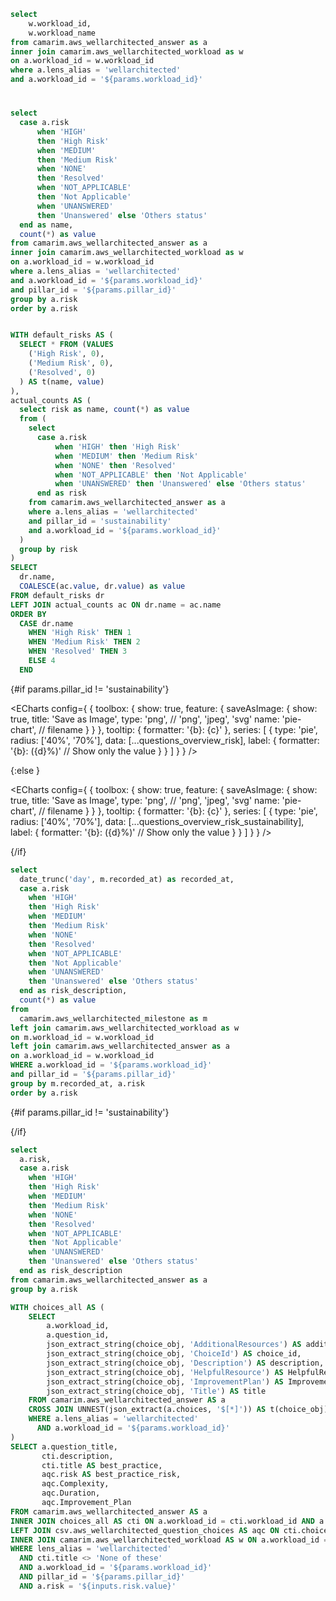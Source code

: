```sql workload
select 
    w.workload_id,
    w.workload_name
from camarim.aws_wellarchitected_answer as a
inner join camarim.aws_wellarchitected_workload as w
on a.workload_id = w.workload_id
where a.lens_alias = 'wellarchitected'
and a.workload_id = '${params.workload_id}'

```
# <Value data={workload} column=workload_name />

```sql questions_overview_risk
select 
  case a.risk
      when 'HIGH'
      then 'High Risk'
      when 'MEDIUM'
      then 'Medium Risk'
      when 'NONE'
      then 'Resolved'
      when 'NOT_APPLICABLE'
      then 'Not Applicable'
      when 'UNANSWERED'
      then 'Unanswered' else 'Others status'
  end as name, 
  count(*) as value
from camarim.aws_wellarchitected_answer as a
inner join camarim.aws_wellarchitected_workload as w
on a.workload_id = w.workload_id
where a.lens_alias = 'wellarchitected'
and a.workload_id = '${params.workload_id}'
and pillar_id = '${params.pillar_id}'
group by a.risk
order by a.risk

```

```sql questions_overview_risk_sustainability

WITH default_risks AS (
  SELECT * FROM (VALUES 
    ('High Risk', 0),
    ('Medium Risk', 0),
    ('Resolved', 0)
  ) AS t(name, value)
),
actual_counts AS (
  select risk as name, count(*) as value 
  from (
    select 
      case a.risk
          when 'HIGH' then 'High Risk'
          when 'MEDIUM' then 'Medium Risk'
          when 'NONE' then 'Resolved'
          when 'NOT_APPLICABLE' then 'Not Applicable'
          when 'UNANSWERED' then 'Unanswered' else 'Others status'
      end as risk
    from camarim.aws_wellarchitected_answer as a
    where a.lens_alias = 'wellarchitected'
    and pillar_id = 'sustainability'
    and a.workload_id = '${params.workload_id}'
  )
  group by risk
)
SELECT 
  dr.name,
  COALESCE(ac.value, dr.value) as value
FROM default_risks dr
LEFT JOIN actual_counts ac ON dr.name = ac.name
ORDER BY 
  CASE dr.name
    WHEN 'High Risk' THEN 1
    WHEN 'Medium Risk' THEN 2
    WHEN 'Resolved' THEN 3
    ELSE 4
  END

```

{#if params.pillar_id != 'sustainability'}

<ECharts config={
    {
      toolbox: {
        show: true,
        feature: {
          saveAsImage: {
            show: true,
            title: 'Save as Image',
            type: 'png',  // 'png', 'jpeg', 'svg'
            name: 'pie-chart',  // filename
          }
        }
      },
      tooltip: {
          formatter: '{b}: {c}'
      },
      series: [
        {
          type: 'pie',
          radius: ['40%', '70%'],
          data: [...questions_overview_risk],
          label: {
            formatter: '{b}: ({d}%)'  // Show only the value
          }
        }
      ]
      }
    }
/>


{:else }

<ECharts config={
    {
      toolbox: {
        show: true,
        feature: {
          saveAsImage: {
            show: true,
            title: 'Save as Image',
            type: 'png',  // 'png', 'jpeg', 'svg'
            name: 'pie-chart',  // filename
          }
        }
      },
      tooltip: {
          formatter: '{b}: {c}'
      },
      series: [
        {
          type: 'pie',
          radius: ['40%', '70%'],
          data: [...questions_overview_risk_sustainability],
          label: {
            formatter: '{b}: ({d}%)'  // Show only the value
          }
        }
      ]
      }
    }
/>

{/if}

```sql questions_overview_remediation
select
  date_trunc('day', m.recorded_at) as recorded_at,
  case a.risk
    when 'HIGH'
    then 'High Risk'
    when 'MEDIUM'
    then 'Medium Risk'
    when 'NONE'
    then 'Resolved'
    when 'NOT_APPLICABLE'
    then 'Not Applicable'
    when 'UNANSWERED'
    then 'Unanswered' else 'Others status'
  end as risk_description,
  count(*) as value
from
  camarim.aws_wellarchitected_milestone as m
left join camarim.aws_wellarchitected_workload as w
on m.workload_id = w.workload_id
left join camarim.aws_wellarchitected_answer as a
on a.workload_id = w.workload_id
WHERE a.workload_id = '${params.workload_id}'
and pillar_id = '${params.pillar_id}'
group by m.recorded_at, a.risk
order by a.risk
```
{#if params.pillar_id != 'sustainability'}

<BarChart 
    title="Remediations Over Time"
    data={questions_overview_remediation}
    x=recorded_at
    y=value
    series=risk_description
/>
{/if}

```sql risk_description
select
  a.risk,
  case a.risk
    when 'HIGH'
    then 'High Risk'
    when 'MEDIUM'
    then 'Medium Risk'
    when 'NONE'
    then 'Resolved'
    when 'NOT_APPLICABLE'
    then 'Not Applicable'
    when 'UNANSWERED'
    then 'Unanswered' else 'Others status'
  end as risk_description
from camarim.aws_wellarchitected_answer as a
group by a.risk
```

```sql base_action_plan
WITH choices_all AS (
    SELECT
        a.workload_id,
        a.question_id,
        json_extract_string(choice_obj, 'AdditionalResources') AS additional_resources,
        json_extract_string(choice_obj, 'ChoiceId') AS choice_id,
        json_extract_string(choice_obj, 'Description') AS description,
        json_extract_string(choice_obj, 'HelpfulResource') AS HelpfulResource,
        json_extract_string(choice_obj, 'ImprovementPlan') AS ImprovementPlan,
        json_extract_string(choice_obj, 'Title') AS title
    FROM camarim.aws_wellarchitected_answer AS a
    CROSS JOIN UNNEST(json_extract(a.choices, '$[*]')) AS t(choice_obj)
    WHERE a.lens_alias = 'wellarchitected'
      AND a.workload_id = '${params.workload_id}'
)
SELECT a.question_title,
       cti.description,
       cti.title AS best_practice,
       aqc.risk AS best_practice_risk,
       aqc.Complexity,
       aqc.Duration,
       aqc.Improvement_Plan
FROM camarim.aws_wellarchitected_answer AS a
INNER JOIN choices_all AS cti ON a.workload_id = cti.workload_id AND a.question_id = cti.question_id
LEFT JOIN csv.aws_wellarchitected_question_choices AS aqc ON cti.choice_id = aqc.choice_id
INNER JOIN camarim.aws_wellarchitected_workload AS w ON a.workload_id = w.workload_id
WHERE lens_alias = 'wellarchitected'
  AND cti.title <> 'None of these'
  AND a.workload_id = '${params.workload_id}'
  AND pillar_id = '${params.pillar_id}'
  AND a.risk = '${inputs.risk.value}'
```
<LineBreak/>

<Dropdown
    name=risk
    data={risk_description}
    value=risk
    label=risk_description
    defaultValue="HIGH"
/>
<Info description="Workload" />

<DataTable title="Base Action Plan" data={base_action_plan} search=true wrapTitles=true rowShading=true sortable=true groupBy=question_title groupsOpen=false>
<Column id=question_title />
<Column id=description />
<Column id=best_practice />
<Column id=best_practice_risk />
<Column id=Complexity />
<Column id=Duration />
<Column id=Improvement_Plan contentType=link linkLabel=Improvement_Plan />
</DataTable>